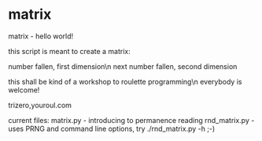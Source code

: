matrix
======

matrix - hello world!


this script is meant to create a matrix: 

number fallen, first dimension\n
next number fallen, second dimension

this shall be kind of a workshop to roulette programming\n
everybody is welcome!

trizero,youroul.com

current files:
matrix.py - introducing to permanence reading
rnd_matrix.py - uses PRNG and command line options, try ./rnd_matrix.py -h ;-)
